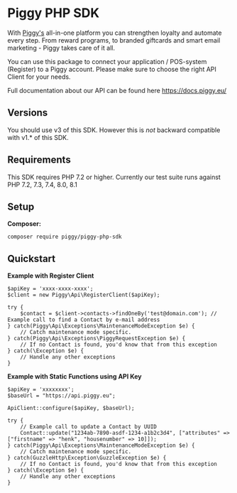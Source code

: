 # Piggy PHP SDK #  
With [Piggy's](https://www.piggy.eu/) all-in-one platform you can strengthen loyalty and automate every step. From reward programs, to branded giftcards and smart email marketing - Piggy takes care of it all.

You can use this package to connect your application / POS-system (Register) to a Piggy account. Please make sure to choose the right API Client for your needs.

Full documentation about our API can be found here https://docs.piggy.eu/

## Versions

You should use v3 of this SDK. However this is *not* backward compatible with v1.* of this SDK. 

## Requirements

This SDK requires PHP 7.2 or higher.
Currently our test suite runs against PHP 7.2, 7.3, 7.4, 8.0, 8.1

## Setup ##  

**Composer:**
```
composer require piggy/piggy-php-sdk
```

## Quickstart ##  

**Example with Register Client**  
```
$apiKey = 'xxxx-xxxx-xxxx';  
$client = new Piggy\Api\RegisterClient($apiKey);

try {
    $contact = $client->contacts->findOneBy('test@domain.com'); // Example call to find a Contact by e-mail address
} catch(Piggy\Api\Exceptions\MaintenanceModeException $e) {
    // Catch maintenance mode specific.
} catch(Piggy\Api\Exceptions\PiggyRequestException $e) {
    // If no Contact is found, you'd know that from this exception
} catch(\Exception $e) {
    // Handle any other exceptions 
}

```

**Example with Static Functions using API Key**
```
$apiKey = 'xxxxxxxx';
$baseUrl = "https://api.piggy.eu";

ApiClient::configure($apiKey, $baseUrl);

try {
    // Example call to update a Contact by UUID
    Contact::update("1234ab-7890-asdf-1234-a1b2c3d4", ["attributes" => ["firstname" => "henk", "housenumber" => 10]]);
} catch(Piggy\Api\Exceptions\MaintenanceModeException $e) {
    // Catch maintenance mode specific.
} catch(GuzzleHttp\Exception\GuzzleException $e) {
    // If no Contact is found, you'd know that from this exception
} catch(\Exception $e) {
    // Handle any other exceptions 
}
```
